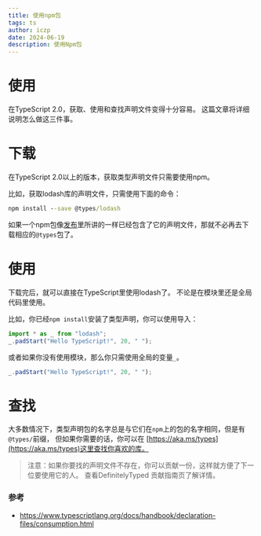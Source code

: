 ```yaml
---
title: 使用npm包
tags: ts
author: iczp
date: 2024-06-19
description: 使用Npm包
---
```




# 使用

在TypeScript 2.0，获取、使用和查找声明文件变得十分容易。 这篇文章将详细说明怎么做这三件事。

# 下载

在TypeScript 2.0以上的版本，获取类型声明文件只需要使用npm。

比如，获取lodash库的声明文件，只需使用下面的命令：

```cmd
npm install --save @types/lodash
```

如果一个npm包像[发布](./07.publishing.md)里所讲的一样已经包含了它的声明文件，那就不必再去下载相应的`@types`包了。

# 使用

下载完后，就可以直接在TypeScript里使用lodash了。 不论是在模块里还是全局代码里使用。

比如，你已经`npm install`安装了类型声明，你可以使用导入：

```ts
import * as _ from "lodash";
_.padStart("Hello TypeScript!", 20, " ");
```

或者如果你没有使用模块，那么你只需使用全局的变量`_`。

```ts
_.padStart("Hello TypeScript!", 20, " ");
```

# 查找

大多数情况下，类型声明包的名字总是与它们在`npm`上的包的名字相同，但是有`@types/`前缀， 但如果你需要的话，你可以在 [https://aka.ms/types](https://aka.ms/types)这里查找你喜欢的库。

> 注意：如果你要找的声明文件不存在，你可以贡献一份，这样就方便了下一位要使用它的人。 查看DefinitelyTyped 贡献指南页了解详情。



### 参考

- https://www.typescriptlang.org/docs/handbook/declaration-files/consumption.html
